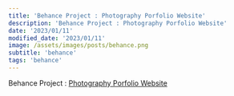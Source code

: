 ```yaml
---
title: 'Behance Project : Photography Porfolio Website'
description: 'Behance Project : Photography Porfolio Website'
date: '2023/01/11'
modified_date: '2023/01/11'
image: /assets/images/posts/behance.png
subtitle: 'behance'
tags: 'behance'
---
```


Behance Project : [Photography Porfolio Website](https://www.behance.net/gallery/36048085/Att-Website-Template-Photography)
